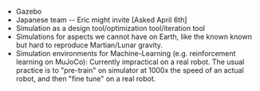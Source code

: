 - Gazebo
- Japanese team -- Eric might invite [Asked April 6th]
- Simulation as a design tool/optimization tool/iteration tool
- Simulations for aspects we cannot have on Earth, like the known known but hard to reproduce Martian/Lunar gravity.
- Simulation environments for Machine-Learning (e.g. reinforcement learning on MuJoCo): Currently impractical on a real robot. The usual practice is to "pre-train" on simulator at 1000x the speed of an actual robot, and then "fine tune" on a real robot.
